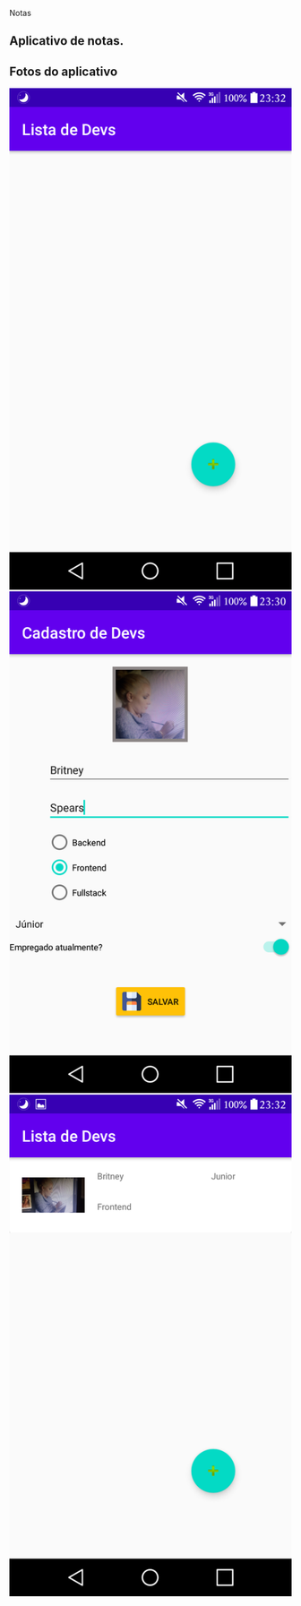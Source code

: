 Notas

Aplicativo de notas.
---

## Fotos do aplicativo

![App](/App10_CadastroProgramadores/readme-images/app1.png)
![App](/App10_CadastroProgramadores/readme-images/app2.png)
![App](/App10_CadastroProgramadores/readme-images/app3.png)